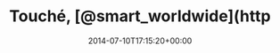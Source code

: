 ---
retweeted: false
source: <a href="http://twitter.com" rel="nofollow">Twitter Web Client</a>
entities:
  hashtags: []
  symbols: []
  user_mentions:
  - name: smart
    screen_name: smart_worldwide
    indices:
    - '8'
    - '24'
    id_str: '745229989'
    id: '745229989'
  urls:
  - url: http://t.co/yzcGG6Xmm1
    expanded_url: http://www.youtube.com/watch?v=bjIvYfME0uA
    display_url: youtube.com/watch?v=bjIvYf…
    indices:
    - '40'
    - '62'
display_text_range:
- '0'
- '62'
favorite_count: '1'
id_str: '487283946666082306'
truncated: false
retweet_count: '0'
id: '487283946666082306'
possibly_sensitive: false
created_at: Thu Jul 10 17:15:20 +0000 2014
favorited: false
full_text: 'Touché, [@smart_worldwide](https://twitter.com/smart_worldwide) – der
  ist gut:'
lang: de
quote_url: http://www.youtube.com/watch?v=bjIvYfME0uA
tags:
- pesos:twitter
date: '2014-07-10T17:15:20+00:00'
src: https://twitter.com/bascht/status/487283946666082306
original_url: https://twitter.com/bascht/status/487283946666082306
type: twitter_tweet
text: 'Touché, [@smart_worldwide](https://twitter.com/smart_worldwide) – der ist gut:'
title: Touché, [@smart_worldwide](http

---